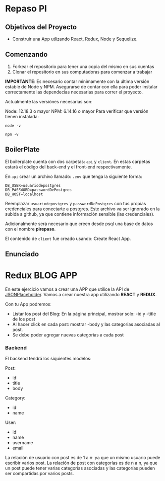 # Repaso PI

## Objetivos del Proyecto

- Construir una App utlizando React, Redux, Node y Sequelize.

## Comenzando

1. Forkear el repositorio para tener una copia del mismo en sus cuentas
2. Clonar el repositorio en sus computadoras para comenzar a trabajar

**IMPORTANTE**: Es necesario contar minimamente con la última versión estable de Node y NPM. Asegurarse de contar con ella para poder instalar correctamente las dependecias necesarias para correr el proyecto.

Actualmente las versiónes necesarias son:

Node: 12.18.3 o mayor
NPM: 6.14.16 o mayor
Para verificar que versión tienen instalada:

```
node -v

npm -v
```

## BoilerPlate
El boilerplate cuenta con dos carpetas: `api` y `client`. En estas carpetas estará el código del back-end y el front-end respectivamente.

En `api` crear un archivo llamado: `.env` que tenga la siguiente forma:

```
DB_USER=usuariodepostgres
DB_PASSWORD=passwordDePostgres
DB_HOST=localhost
```

Reemplazar `usuariodepostgres` y `passwordDePostgres` con tus propias credenciales para conectarte a postgres. Este archivo va ser ignorado en la subida a github, ya que contiene información sensible (las credenciales).

Adicionalmente será necesario que creen desde psql una base de datos con el nombre **pirepaso**.

El contenido de `client` fue creado usando: Create React App.

## Enunciado

# Redux BLOG APP
En este ejercicio vamos a crear una APP que utilice la API de [JSONPlaceholder](https://jsonplaceholder.typicode.com/). Vamos a crear nuestra app utilizando **REACT** y **REDUX**.

Con tu App podremos:

- Listar los post del Blog: En la pàgina principal, mostrar solo: -id y -title de los post
- Al hacer click en cada post: mostrar -body y las categorias asociadas al post.
- Se debe poder agregar nuevas categorìas a cada post

### Backend
El backend tendrá los siquientes modelos:

Post:

- id
- title
- body

Category:

- id
- name

User:

- id
- name
- username
- email

La relación de usuario con post es de 1 a n: ya que un mismo usuario puede escribir varios post. La relación de post con categorías es de n a n, ya que un post puede tener varias categorías asociadas y las categorías pueden ser compartidas por varios posts.
